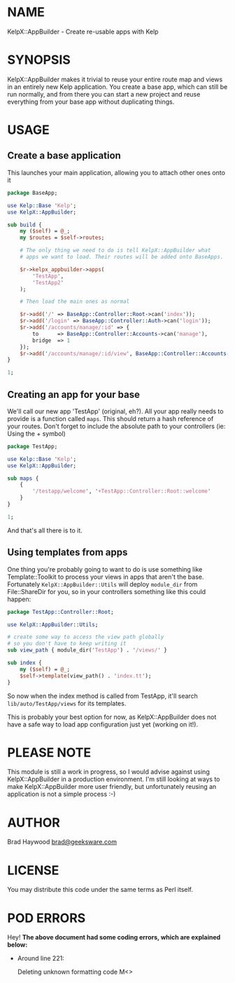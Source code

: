 # NAME

KelpX::AppBuilder - Create re-usable apps with Kelp

# SYNOPSIS

KelpX::AppBuilder makes it trivial to reuse your entire route map and views in an entirely new Kelp application. You create a base app, which can still be run normally, and from there you can start a new project and reuse everything from your base app without duplicating things.

# USAGE

## Create a base application

This launches your main application, allowing you to attach other ones onto it

```perl
package BaseApp;

use Kelp::Base 'Kelp';
use KelpX::AppBuilder;

sub build {
    my ($self) = @_;
    my $routes = $self->routes;

    # The only thing we need to do is tell KelpX::AppBuilder what
    # apps we want to load. Their routes will be added onto BaseApps.

    $r->kelpx_appbuilder->apps(
        'TestApp',
        'TestApp2'
    );

    # Then load the main ones as normal

    $r->add('/' => BaseApp::Controller::Root->can('index'));
    $r->add('/login' => BaseApp::Controller::Auth->can('login'));
    $r->add('/accounts/manage/:id' => {
        to      => BaseApp::Controller::Accounts->can('manage'),
        bridge  => 1
    });
    $r->add('/accounts/manage/:id/view', BaseApp::Controller::Accounts->can('view'));
}

1;
```

## Creating an app for your base

We'll call our new app 'TestApp' (original, eh?).
All your app really needs to provide is a function called `maps`. This should 
return a hash reference of your routes.
Don't forget to include the absolute path to your controllers (ie: Using the + symbol)

```perl
package TestApp;

use Kelp::Base 'Kelp';
use KelpX::AppBuilder;

sub maps {
    {
        '/testapp/welcome', '+TestApp::Controller::Root::welcome'
    }
}

1;
```

And that's all there is to it.

## Using templates from apps

One thing you're probably going to want to do is use something like Template::Toolkit to process 
your views in apps that aren't the base. Fortunately `KelpX::AppBuilder::Utils` will deploy 
`module_dir` from File::ShareDir for you, so in your controllers something like this could happen:

```perl
package TestApp::Controller::Root;

use KelpX::AppBuilder::Utils;

# create some way to access the view path globally
# so you don't have to keep writing it
sub view_path { module_dir('TestApp') . '/views/' }

sub index {
    my ($self) = @_;
    $self->template(view_path() . 'index.tt');
}
```

So now when the index method is called from TestApp, it'll search `lib/auto/TestApp/views` for its 
templates.

This is probably your best option for now, as KelpX::AppBuilder does not have a safe way to load app 
configuration just yet (working on it!).

# PLEASE NOTE

This module is still a work in progress, so I would advise against using KelpX::AppBuilder in a production environment. I'm still looking at ways to make KelpX::AppBuilder more user friendly, but unfortunately reusing an application is not a simple process :-)

# AUTHOR

Brad Haywood <brad@geeksware.com>

# LICENSE

You may distribute this code under the same terms as Perl itself.

# POD ERRORS

Hey! **The above document had some coding errors, which are explained below:**

- Around line 221:

    Deleting unknown formatting code M<>
